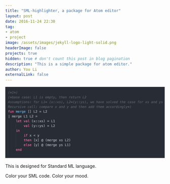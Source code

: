 ```yaml
---
title: "SML-highlighter, a package for Atom editor"
layout: post
date: 2016-11-24 22:30
tag:
- atom
- project
image: /assets/images/jekyll-logo-light-solid.png
headerImage: false
projects: true
hidden: true # don't count this post in blog pagination
description: "This is a simple package for atom editor."
author: You Li
externalLink: false
---
```


![Screenshot](/assets/sml-highlighter-screenshot.png)

This is designed for Standard ML language.

Color your SML code. Color your mood.
